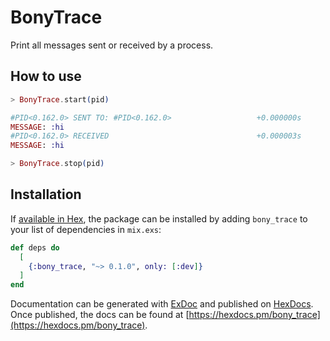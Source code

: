 # BonyTrace

Print all messages sent or received by a process.


## How to use
```ex
> BonyTrace.start(pid)

#PID<0.162.0> SENT TO: #PID<0.162.0>                   +0.000000s
MESSAGE: :hi
#PID<0.162.0> RECEIVED                                 +0.000003s
MESSAGE: :hi

> BonyTrace.stop(pid)
```

## Installation

If [available in Hex](https://hex.pm/docs/publish), the package can be installed
by adding `bony_trace` to your list of dependencies in `mix.exs`:

```elixir
def deps do
  [
    {:bony_trace, "~> 0.1.0", only: [:dev]}
  ]
end
```

Documentation can be generated with [ExDoc](https://github.com/elixir-lang/ex_doc)
and published on [HexDocs](https://hexdocs.pm). Once published, the docs can
be found at [https://hexdocs.pm/bony_trace](https://hexdocs.pm/bony_trace).

